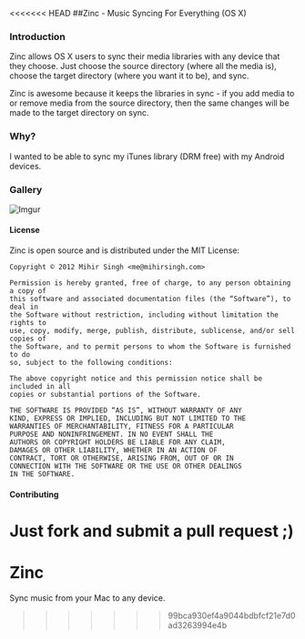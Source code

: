 <<<<<<< HEAD
##Zinc - Music Syncing For Everything (OS X)

### Introduction
Zinc allows OS X users to sync their media libraries with any device that they choose. Just choose the source directory (where all the media is), choose the target directory (where you want it to be), and sync.

Zinc is awesome because it keeps the libraries in sync - if you add media to or remove media from the source directory, then the same changes will be made to the target directory on sync.

### Why?
I wanted to be able to sync my iTunes library (DRM free) with my Android devices.

### Gallery
![Imgur](http://i.imgur.com/rDRri.png)

#### License
Zinc is open source and is distributed under the MIT License:

	Copyright © 2012 Mihir Singh <me@mihirsingh.com>

	Permission is hereby granted, free of charge, to any person obtaining a copy of 
	this software and associated documentation files (the “Software”), to deal in 
	the Software without restriction, including without limitation the rights to 
	use, copy, modify, merge, publish, distribute, sublicense, and/or sell copies of 
	the Software, and to permit persons to whom the Software is furnished to do 
	so, subject to the following conditions:

	The above copyright notice and this permission notice shall be included in all 
	copies or substantial portions of the Software.

	THE SOFTWARE IS PROVIDED “AS IS”, WITHOUT WARRANTY OF ANY 
	KIND, EXPRESS OR IMPLIED, INCLUDING BUT NOT LIMITED TO THE 
	WARRANTIES OF MERCHANTABILITY, FITNESS FOR A PARTICULAR 
	PURPOSE AND NONINFRINGEMENT. IN NO EVENT SHALL THE 
	AUTHORS OR COPYRIGHT HOLDERS BE LIABLE FOR ANY CLAIM, 
	DAMAGES OR OTHER LIABILITY, WHETHER IN AN ACTION OF 
	CONTRACT, TORT OR OTHERWISE, ARISING FROM, OUT OF OR IN 
	CONNECTION WITH THE SOFTWARE OR THE USE OR OTHER DEALINGS 
	IN THE SOFTWARE.
	
#### Contributing
Just fork and submit a pull request ;)
=======
Zinc
====

Sync music from your Mac to any device.
>>>>>>> 99bca930ef4a9044bdbfcf21e7d0ad3263994e4b
